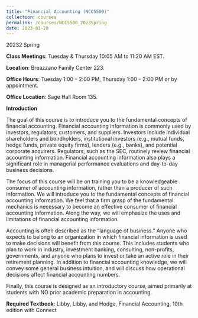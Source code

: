 ```yaml
---
title: "Financial Accounting (NCC5500)"
collection: courses
permalink: /courses/NCC5500_2023Spring
date: 2023-01-20
---
```


20232 Spring


**Class Meetings**: Tuesday & Thursday 10:05 AM to 11:20 AM EST.

**Location**: Breazzano Family Center 223.

**Office Hours**: Tuesday 1:00 – 2:00 PM, Thursday 1:00 – 2:00 PM or by appointment.

**Office Location**: Sage Hall Room 135.


**Introduction**

The goal of this course is to introduce you to the fundamental concepts of financial accounting. Financial accounting information is commonly used by investors, regulators, customers, and suppliers. Investors include individual shareholders and bondholders, institutional investors (e.g., mutual funds, hedge funds, private equity firms), lenders (e.g., banks), and potential corporate acquirers. Regulators, such as the SEC, routinely review financial accounting information. Financial accounting information also plays a significant role in managerial performance evaluations and day-to-day business decisions.


The focus of this course will be on training you to be a knowledgeable consumer of accounting information, rather than a producer of such information. We will introduce you to the fundamental concepts of financial accounting information. We feel that a firm grasp of the fundamental mechanics is necessary to become an effective consumer of financial accounting information. Along the way, we will emphasize the uses and limitations of financial accounting information.


Accounting is often described as the “language of business.” Anyone who expects to belong to an organization in which financial information is used to make decisions will benefit from this course. This includes students who plan to work in industry, investment banking, consulting, non-profits, governments, and anyone who plans to invest or take an active role in their retirement planning. In addition to financial accounting knowledge, we will convey some general business intuition, and will discuss how operational decisions affect financial accounting numbers.


Finally, this course is designed as an introductory course, aimed primarily at students with NO prior academic preparation in accounting.


**Required Textbook**: Libby, Libby, and Hodge, Financial Accounting, 10th edition with Connect
